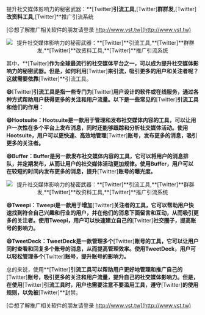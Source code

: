 提升社交媒体影响力的秘密武器：**[Twitter]**引流工具,**[Twitter]**群群发,**[Twitter]**改资料工具,**[Twitter]**推广引流系统

[😍想了解推广相关软件的朋友请登录 http://www.vst.tw](http://www.vst.tw)

 <center><img src="https://vst.tw/MP4/tuiguang/png/1.png" alt="提升社交媒体影响力的秘密武器：**[Twitter]**引流工具,**[Twitter]**群群发,**[Twitter]**改资料工具,**[Twitter]**推广引流系统"></center>

其中，**[Twitter]**作为全球最流行的社交媒体平台之一，可以成为提升社交媒体影响力的秘密武器。但是，如何利用**[Twitter]**来引流，吸引更多的用户和关注者呢？这就需要依靠**[Twitter]**引流工具。

**😄**[Twitter]**引流工具是指一些专门为**[Twitter]**用户设计的软件或在线服务，通过各种方式帮助用户获得更多的关注和用户流量。以下是一些常见的**[Twitter]**引流工具和他们的作用：**

**😄Hootsuite：Hootsuite是一款用于管理和发布社交媒体内容的工具，可以让用户一次性在多个平台上发布消息，同时还能够跟踪和分析社交媒体活动。使用Hootsuite，用户可以更快速、高效地管理**[Twitter]**账号，发布更多的消息，吸引更多的关注者。**

**😄Buffer：Buffer是另一款发布社交媒体内容的工具，它可以将用户的消息排队，并定期发布，从而让用户的社交媒体活动更加规律。使用Buffer，用户可以在较短的时间内发布更多的消息，提升**[Twitter]**账号的曝光度。**

 <center><img src="https://vst.tw/MP4/tuiguang/png/6.png" alt="提升社交媒体影响力的秘密武器：**[Twitter]**引流工具,**[Twitter]**群群发,**[Twitter]**改资料工具,**[Twitter]**推广引流系统"></center>

**😄Tweepi：Tweepi是一款用于增加**[Twitter]**关注者的工具，它可以帮助用户快速找到符合自己兴趣和行业的用户，并在他们的消息下面留言和互动，从而吸引更多的关注者。使用Tweepi，用户可以快速建立自己的**[Twitter]**社交圈子，提高账号的影响力。**

**😄TweetDeck：TweetDeck是一款管理多个**[Twitter]**账号的工具，它可以让用户同时查看和回复多个账号的消息，从而提高管理效率。使用TweetDeck，用户可以轻松管理多个**[Twitter]**账号，提升账号的影响力。**

总的来说，使用**[Twitter]**引流工具可以帮助用户更好地管理和推广自己的**[Twitter]**账号，吸引更多的关注和用户流量，提升自己的社交媒体影响力。但是，在使用**[Twitter]**引流工具时，用户也需要注意不要滥用工具，遵守**[Twitter]**的使用规则，以免被**[Twitter]**封禁。

[😍想了解推广相关软件的朋友请登录 http://www.vst.tw](http://www.vst.tw)



